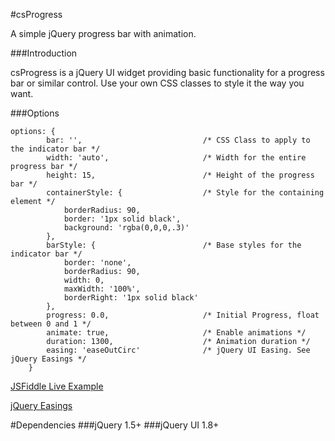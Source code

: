 #csProgress


A simple jQuery progress bar with animation. 

###Introduction

csProgress is a jQuery UI widget providing basic functionality for a progress bar or similar control. Use your own CSS classes to style it the way you want.

###Options

	options: {
            bar: '',                           /* CSS Class to apply to the indicator bar */
            width: 'auto',                     /* Width for the entire progress bar */
            height: 15,                        /* Height of the progress bar */
            containerStyle: {                  /* Style for the containing element */
                borderRadius: 90,                
                border: '1px solid black',
                background: 'rgba(0,0,0,.3)'
            },
            barStyle: {                        /* Base styles for the indicator bar */
                border: 'none',
                borderRadius: 90,
                width: 0,
                maxWidth: '100%',
                borderRight: '1px solid black'
            },
            progress: 0.0,                     /* Initial Progress, float between 0 and 1 */
            animate: true,                     /* Enable animations */
            duration: 1300,                    /* Animation duration */
            easing: 'easeOutCirc'              /* jQuery UI Easing. See jQuery Easings */
        }

[JSFiddle Live Example](http://jsfiddle.net/marpstar/YfuWs/)

[jQuery Easings](http://jqueryui.com/demos/effect/easing.html) 


#Dependencies
###jQuery 1.5+
###jQuery UI 1.8+